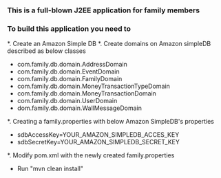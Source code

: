 ### This is a full-blown J2EE application for family members

### To build this application you need to 
*. Create an Amazon Simple DB
*. Create domains on Amazon simpleDB described as below classes
   * com.family.db.domain.AddressDomain
   * com.family.db.domain.EventDomain
   * com.family.db.domain.FamilyDomain
   * com.family.db.domain.MoneyTransactionTypeDomain
   * com.family.db.domain.MoneyTransactionDomain
   * com.family.db.domain.UserDomain
   * dom.family.db.domain.WallMessageDomain
   
*. Creating a family.properties with below Amazon SimpleDB's properties
   * sdbAccessKey=YOUR_AMAZON_SIMPLEDB_ACCES_KEY
   * sdbSecretKey=YOUR_AMAZON_SIMPLEDB_SECRET_KEY
   
*. Modify pom.xml with the newly created family.properties

* Run "mvn clean install"


